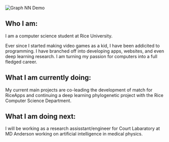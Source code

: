 ![Graph NN Demo](TrimmedDemoGraphnn480p.gif)
## Who I am:
I am a computer science student at Rice University.

Ever since I started making video games as a kid, I have been addicited to programming. I have branched off into developing apps, websites, and even deep learning research. I am turning my passion for computers into a full fledged career.
## What I am currently doing:
My current main projects are co-leading the development of match for RiceApps and continuing a deep learning phylogenetic project with the Rice Computer Science Department.
## What I am doing next:
I will be working as a research assisstant/engineer for Court Labaratory at MD Anderson working on artificial intelligence in medical physics.



